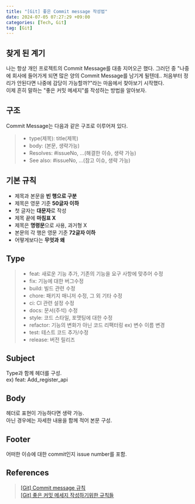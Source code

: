 ```yaml
---
title: "[Git] 좋은 Commit message 작성법"
date: 2024-07-05 07:27:29 +09:00
categories: [Tech, Git]
tag: [Git]
---
```


## **찾게 된 계기**

나는 항상 개인 프로젝트의 Commit Message를 대충 지어오곤 했다. 그러던 중 "나중에 회사에 들어가게 되면 많은 양의 Commit Message를 남기게 될텐데.. 처음부터 정리가 안된다면 나중에 감당이 가능할까?"라는 마음에서 찾아보기 시작했다.  
이제 흔히 말하는 "좋은 커밋 메세지"를 작성하는 방법을 알아보자.

## **구조**

Commit Message는 다음과 같은 구조로 이루어져 있다.

> - type(제목): title(제목)
> - body: (본문, 생략가능)
> - Resolves: #issueNo, ...(해결한 이슈, 생략 가능)
> - See also: #issueNo, ...(참고 이슈, 생략 가능)

## **기본 규칙**

- 제목과 본문을 **빈 행으로 구분**
- 제목은 영문 기준 **50글자 이하**
- 첫 글자는 **대문자**로 작성
- 제목 끝에 **마침표 X**
- 제목은 **명령문**으로 사용, 과거형 X
- 본문의 각 행은 영문 기준 **72글자 이하**
- 어떻게보다는 **무엇과 왜**

## **Type**

> - feat: 새로운 기능 추가, 기존의 기능을 요구 사항에 맞추어 수정
> - fix: 기능에 대한 버그수정
> - build: 빌드 관련 수정
> - chore: 패키지 매니저 수정, 그 외 기타 수정
> - ci: CI 관련 설정 수정
> - docs: 문서(주석) 수정
> - style: 코드 스타일, 포맷팅에 대한 수정
> - refactor: 기능의 변화가 아닌 코드 리팩터링 ex) 변수 이름 변경
> - test: 테스트 코드 추가/수정
> - release: 버전 릴리즈

## **Subject**

Type과 함께 헤더를 구성.  
ex) feat: Add_register_api

## **Body**

헤더로 표현이 가능하다면 생략 가능.  
아닌 경우에는 자세한 내용을 함께 적어 본문 구성.

## **Footer**

어떠한 이슈에 대한 commit인지 issue number를 포함.

## **References**

> [[Git] Commit message 규칙](https://velog.io/@jiheon/Git-Commit-message-%EA%B7%9C%EC%B9%99)  
> [[Git] 좋은 커밋 메세지 작성하기위한 규칙들](https://beomseok95.tistory.com/328)

